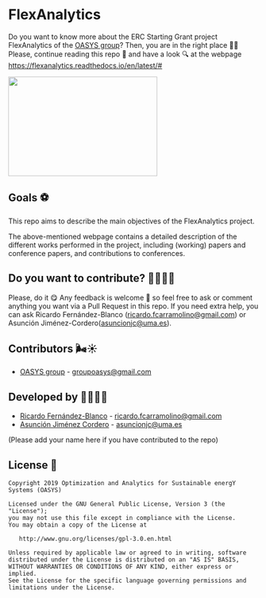 # FlexAnalytics

Do you want to know more about the ERC Starting Grant project FlexAnalytics of the [OASYS group](https://sites.google.com/view/groupoasys/home)? Then, you are in the right
place 👏🎉 Please, continue reading this repo 📖 and have a look 🔍 at the webpage https://flexanalytics.readthedocs.io/en/latest/#

<img src="https://encrypted-tbn0.gstatic.com/images?q=tbn:ANd9GcQoH4zee0bSD33FwAkv_eDnsjACEYI4OGZp2yi1pz_P4wXl2vdm&s" height="200" width="300"/>

## Goals ⚽

This repo aims to describe the main objectives of the FlexAnalytics project. 

The above-mentioned webpage contains a detailed description of the different works performed in the project, including (working) papers and
conference papers, and contributions to conferences.

## Do you want to contribute? 🙋‍♂️🙋‍♀️
 
 Please, do it 😋 Any feedback is welcome 🤗 so feel free to ask or comment anything you want via a Pull Request in this repo.
 If you need extra help, you can ask Ricardo Fernández-Blanco (ricardo.fcarramolino@gmail.com) or Asunción Jiménez-Cordero(asuncionjc@uma.es).
 
 ## Contributors 🌬☀
 
 * [OASYS group](http://oasys.uma.es) -  groupoasys@gmail.com
 
 ## Developed by 👩‍💻👨‍💻
 * [Ricardo Fernández-Blanco](https://scholar.google.com/citations?user=lPz_uUkAAAAJ&hl=es) - ricardo.fcarramolino@gmail.com
 * [Asunción Jiménez Cordero](https://www.researchgate.net/profile/Asuncion_Jimenez-Cordero/research) - asuncionjc@uma.es
 
 (Please add your name here if you have contributed to the repo)
 
 ## License 📝
 
    Copyright 2019 Optimization and Analytics for Sustainable energY Systems (OASYS)

    Licensed under the GNU General Public License, Version 3 (the "License");
    you may not use this file except in compliance with the License.
    You may obtain a copy of the License at

       http://www.gnu.org/licenses/gpl-3.0.en.html

    Unless required by applicable law or agreed to in writing, software
    distributed under the License is distributed on an "AS IS" BASIS,
    WITHOUT WARRANTIES OR CONDITIONS OF ANY KIND, either express or implied.
    See the License for the specific language governing permissions and
    limitations under the License.
 
